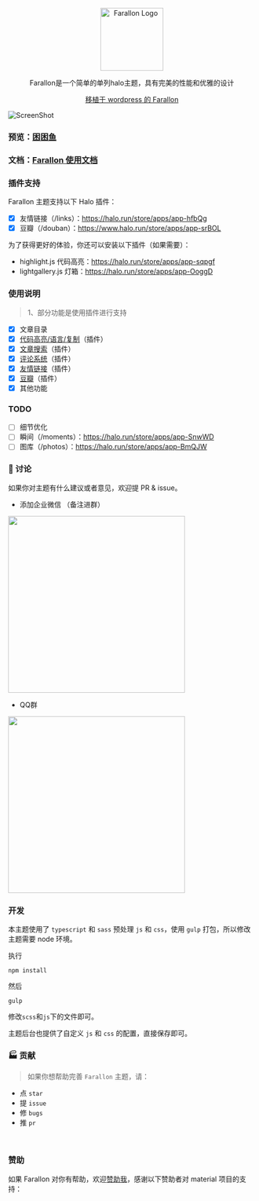 <p align="center">
  <img alt="Farallon Logo" src="https://api.minio.yyds.pink/halo-docs/2024/05/favicon.png" width="128">
</p>

<p align="center">Farallon是一个简单的单列halo主题，具有完美的性能和优雅的设计</p>
<p align="center"><a target="_blank" href="https://github.com/bigfa/Farallon">移植于 wordpress 的 Farallon</a></p>

![ScreenShot](https://api.minio.yyds.pink/halo-docs/2024/05/farallon.png)

### 预览：[困困鱼](https://demo.kunkunyu.com?preview-theme=theme-farallon)

### 文档：[Farallon 使用文档](https://docs.kunkunyu.com/docs/farallon)


### 插件支持
Farallon 主题支持以下 Halo 插件：

- [X] 友情链接（/links）：https://halo.run/store/apps/app-hfbQg
- [X] 豆瓣（/douban）：https://www.halo.run/store/apps/app-srBOL

为了获得更好的体验，你还可以安装以下插件（如果需要）：
- highlight.js 代码高亮：https://halo.run/store/apps/app-sqpgf
- lightgallery.js 灯箱：https://halo.run/store/apps/app-OoggD

### 使用说明
> 1、部分功能是使用插件进行支持  
- [X] 文章目录
- [X] [代码高亮/语言/复制](https://github.com/halo-sigs/plugin-highlightjs)（插件）
- [x] [文章搜索](https://github.com/halo-sigs/plugin-search-widget)（插件）
- [X] [评论系统](https://github.com/halo-sigs/plugin-comment-widget)（插件）
- [x] [友情链接](https://github.com/halo-sigs/plugin-links)（插件）
- [x] [豆瓣](https://github.com/chengzhongxue/plugin-douban)（插件）
- [x] 其他功能

### TODO
- [ ] 细节优化
- [ ] 瞬间（/moments）：https://halo.run/store/apps/app-SnwWD  
- [ ] 图库（/photos）：https://halo.run/store/apps/app-BmQJW

### 💬 讨论

如果你对主题有什么建议或者意见，欢迎提 PR & issue。

* 添加企业微信 （备注进群）
<img width="360" src="https://api.minio.yyds.pink/kunkunyu/files/2025/02/%E5%BE%AE%E4%BF%A1%E5%9B%BE%E7%89%87_20250212142105-pbceif.jpg" />

* QQ群
<img width="360" src="https://api.minio.yyds.pink/kunkunyu/files/2025/05/qq-708998089-iqowsh.webp" />

### 开发
本主题使用了 `typescript` 和 `sass` 预处理 `js` 和 `css`，使用 `gulp` 打包，所以修改主题需要 node 环境。

执行
```
npm install
```

然后
```
gulp
```

修改`scss`和`js`下的文件即可。

主题后台也提供了自定义 `js` 和 `css` 的配置，直接保存即可。

### 🏭 贡献

> 如果你想帮助完善 `Farallon` 主题，请：

- 点 `star`
- 提 `issue`
- 修 `bugs`
- 推 `pr`

<br>

### 赞助
如果 Farallon 对你有帮助，欢迎[赞助我](https://afdian.net/a/moony_la)，感谢以下赞助者对 material 项目的支持：
